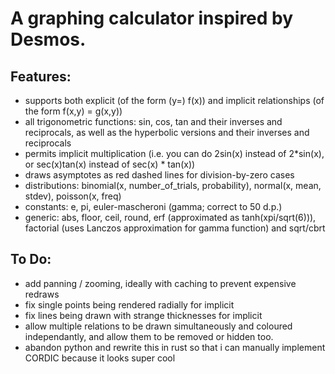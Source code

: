 # A graphing calculator inspired by Desmos.

## Features:
- supports both explicit (of the form (y=) f(x)) and implicit relationships (of the form f(x,y) = g(x,y))
- all trigonometric functions: sin, cos, tan and their inverses and reciprocals, as well as the hyperbolic versions and their inverses and reciprocals
- permits implicit multiplication (i.e. you can do 2sin(x) instead of 2*sin(x), or sec(x)tan(x) instead of sec(x) * tan(x))
- draws asymptotes as red dashed lines for division-by-zero cases
- distributions: binomial(x, number_of_trials, probability), normal(x, mean, stdev), poisson(x, freq)
- constants: e, pi, euler-mascheroni (gamma; correct to 50 d.p.)
- generic: abs, floor, ceil, round, erf (approximated as tanh(xpi/sqrt(6))), factorial (uses Lanczos approximation for gamma function) and sqrt/cbrt

## To Do:
- add panning / zooming, ideally with caching to prevent expensive redraws
- fix single points being rendered radially for implicit
- fix lines being drawn with strange thicknesses for implicit
- allow multiple relations to be drawn simultaneously and coloured independantly, and allow them to be removed or hidden too.
- abandon python and rewrite this in rust so that i can manually implement CORDIC because it looks super cool
